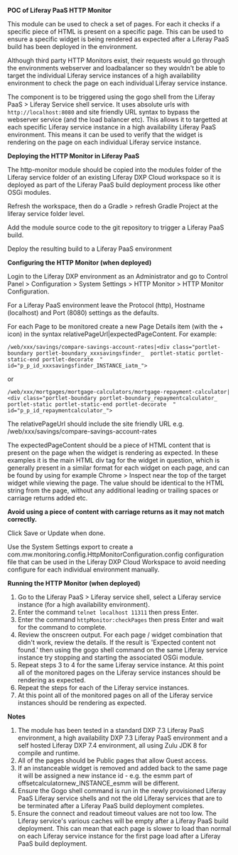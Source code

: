 **POC of Liferay PaaS HTTP Monitor**

This module can be used to check a set of pages. For each it checks if a specific piece of HTML is present on a specific page. This can be used to ensure a specific widget is being rendered as expected after a Liferay PaaS build has been deployed in the environment.

Although third party HTTP Monitors exist, their requests would go through the environments webserver and loadbalancer so they wouldn't be able to target the individual Liferay service instances of a high availability environment to check the page on each individual Liferay service instance.

The component is to be triggered using the gogo shell from the Liferay PaaS > Liferay Service shell service. It uses absolute urls with `http://localhost:8080` and site friendly URL syntax to bypass the webserver service (and the load balancer etc). This allows it to targetted at each specific Liferay service instance in a high availability Liferay PaaS environment. This means it can be used to verify that the widget is rendering on the page on each individual Liferay service instance.

**Deploying the HTTP Monitor in Liferay PaaS**

The http-monitor module should be copied into the modules folder of the Liferay service folder of an existing Liferay DXP Cloud workspace so it is deployed as part of the Liferay PaaS build deployment process like other OSGi modules.

Refresh the workspace, then do a Gradle > refresh Gradle Project at the liferay service folder level.

Add the module source code to the git repository to trigger a Liferay PaaS build.

Deploy the resulting build to a Liferay PaaS environment

**Configuring the HTTP Monitor (when deployed)**

Login to the Liferay DXP environment as an Administrator and go to Control Panel > Configuration > System Settings > HTTP Monitor > HTTP Monitor Configuration.

For a Liferay PaaS environment leave the Protocol (http), Hostname (localhost) and Port (8080) settings as the defaults.

For each Page to be monitored create a new Page Details item (with the + icon) in the syntax relativePageUrl|expectedPageContent. For example:

`/web/xxx/savings/compare-savings-account-rates|<div class="portlet-boundary portlet-boundary_xxxsavingsfinder_  portlet-static portlet-static-end portlet-decorate  " id="p_p_id_xxxsavingsfinder_INSTANCE_iatm_">`

or 

`/web/xxx/mortgages/mortgage-calculators/mortgage-repayment-calculator|<div class="portlet-boundary portlet-boundary_repaymentcalculator_  portlet-static portlet-static-end portlet-decorate  " id="p_p_id_repaymentcalculator_">`

The relativePageUrl should include the site friendly URL e.g. /web/xxx/savings/compare-savings-account-rates

The expectedPageContent should be a piece of HTML content that is present on the page when the widget is rendering as expected. In these examples it is the main HTML div tag for the widget in question, which is generally present in a similar format for each widget on each page, and can be found by using for example Chrome > Inspect near the top of the target widget while viewing the page. The value should be identical to the HTML string from the page, without any additional leading or trailing spaces or carriage returns added etc.

**Avoid using a piece of content with carriage returns as it may not match correctly.**

Click Save or Update when done.

Use the System Settings export to create a com.mw.monitoring.config.HttpMonitorConfiguration.config configuration file that can be used in the Liferay DXP Cloud Workspace to avoid needing configure for each individual environment manually.

**Running the HTTP Monitor (when deployed)**

1. Go to the Liferay PaaS > Liferay service shell, select a Liferay service instance (for a high availability environment).
2. Enter the command `telnet localhost 11311` then press Enter.
3. Enter the command `httpMonitor:checkPages` then press Enter and wait for the command to complete.
4. Review the onscreen output. For each page / widget combination that didn't work, review the details. If the result is 'Expected content not found.' then using the gogo shell command on the same Liferay service instance try stopping and starting the associated OSGi module.
5. Repeat steps 3 to 4 for the same Liferay service instance. At this point all of the monitored pages on the Liferay service instances should be rendering as expected.
6. Repeat the steps for each of the Liferay service instances.
7. At this point all of the monitored pages on all of the Liferay service instances should be rendering as expected.

**Notes**

1. The module has been tested in a standard DXP 7.3 Liferay PaaS environment, a high availability DXP 7.3 Liferay PaaS environment and a self hosted Liferay DXP 7.4 environment, all using Zulu JDK 8 for compile and runtime.
2. All of the pages should be Public pages that allow Guest access.
3. If an instanceable widget is removed and added back to the same page it will be assigned a new instance id - e.g. the esmm part of offsetcalculatornew_INSTANCE_esmm will be different. 
4. Ensure the Gogo shell command is run in the newly provisioned Liferay PaaS Liferay service shells and not the old Liferay services that are to be terminated after a Liferay PaaS build deployment completes.
5. Ensure the connect and readout timeout values are not too low. The Liferay service's various caches will be empty after a Liferay PaaS build deployment. This can mean that each page is slower to load than normal on each Liferay service instance for the first page load after a Liferay PaaS build deployment.
